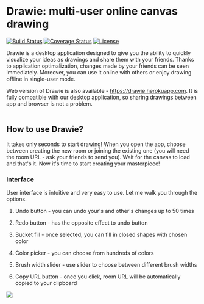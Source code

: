 # Drawie: multi-user online canvas drawing
[![Build Status](https://travis-ci.org/baltekgajda/DrawieScalaApp.svg?branch=master)](https://travis-ci.org/baltekgajda/DrawieScalaApp)
[![Coverage Status](https://coveralls.io/repos/github/baltekgajda/DrawieScalaApp/badge.svg?branch=master)](https://coveralls.io/github/baltekgajda/DrawieScalaApp?branch=master)
[![License](https://img.shields.io/badge/License-Apache%202.0-blue.svg)](https://opensource.org/licenses/Apache-2.0)

Drawie is a desktop application designed to give you the ability to quickly visualize your ideas as drawings and share them with your friends. Thanks to application optimalization, changes made by your friends can be seen immediately. Moreover, you can use it online with others or enjoy drawing offline in single-user mode.

Web version of Drawie is also available - https://drawie.herokuapp.com.  It is fully compatible with our desktop application, so sharing drawings between app and browser is not a problem.
<br><br>
## How to use Drawie?
It takes only seconds to start drawing! When you open the app, choose between creating the new room or joining the existing one (you will need the room URL - ask your friends to send you). Wait for the canvas to load and that's it. Now it's time to start creating your masterpiece!

### Interface
User interface is intuitive and very easy to use. Let me walk you through the options.

1. Undo button - you can undo your's and other's changes up to 50 times

2. Redo button - has the opposite effect to undo button

3. Bucket fill - once selected, you can fill in closed shapes with chosen color

4. Color picker - you can choose from hundreds of colors 

5. Brush width slider - use slider to choose between different brush widths

6. Copy URL button - once you click, room URL will be automatically copied to your clipboard

<img src="../readme/src/main/resources/images/Room.png">
